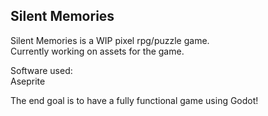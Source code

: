 ## Silent Memories

Silent Memories is a WIP pixel rpg/puzzle game.  
Currently working on assets for the game.  

Software used:  
Aseprite  

The end goal is to have a fully functional game using Godot!
